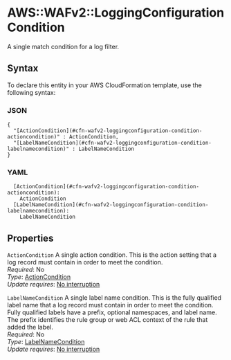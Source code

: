 # AWS::WAFv2::LoggingConfiguration Condition<a name="aws-properties-wafv2-loggingconfiguration-condition"></a>

A single match condition for a log filter\.

## Syntax<a name="aws-properties-wafv2-loggingconfiguration-condition-syntax"></a>

To declare this entity in your AWS CloudFormation template, use the following syntax:

### JSON<a name="aws-properties-wafv2-loggingconfiguration-condition-syntax.json"></a>

```
{
  "[ActionCondition](#cfn-wafv2-loggingconfiguration-condition-actioncondition)" : ActionCondition,
  "[LabelNameCondition](#cfn-wafv2-loggingconfiguration-condition-labelnamecondition)" : LabelNameCondition
}
```

### YAML<a name="aws-properties-wafv2-loggingconfiguration-condition-syntax.yaml"></a>

```
  [ActionCondition](#cfn-wafv2-loggingconfiguration-condition-actioncondition): 
    ActionCondition
  [LabelNameCondition](#cfn-wafv2-loggingconfiguration-condition-labelnamecondition): 
    LabelNameCondition
```

## Properties<a name="aws-properties-wafv2-loggingconfiguration-condition-properties"></a>

`ActionCondition`  <a name="cfn-wafv2-loggingconfiguration-condition-actioncondition"></a>
A single action condition\. This is the action setting that a log record must contain in order to meet the condition\.  
*Required*: No  
*Type*: [ActionCondition](aws-properties-wafv2-loggingconfiguration-actioncondition.md)  
*Update requires*: [No interruption](https://docs.aws.amazon.com/AWSCloudFormation/latest/UserGuide/using-cfn-updating-stacks-update-behaviors.html#update-no-interrupt)

`LabelNameCondition`  <a name="cfn-wafv2-loggingconfiguration-condition-labelnamecondition"></a>
A single label name condition\. This is the fully qualified label name that a log record must contain in order to meet the condition\. Fully qualified labels have a prefix, optional namespaces, and label name\. The prefix identifies the rule group or web ACL context of the rule that added the label\.   
*Required*: No  
*Type*: [LabelNameCondition](aws-properties-wafv2-loggingconfiguration-labelnamecondition.md)  
*Update requires*: [No interruption](https://docs.aws.amazon.com/AWSCloudFormation/latest/UserGuide/using-cfn-updating-stacks-update-behaviors.html#update-no-interrupt)